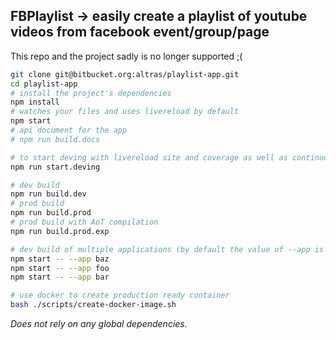 ## FBPlaylist -> easily create a playlist of youtube videos from facebook event/group/page

This repo and the project sadly is no longer supported ;(

```bash
git clone git@bitbucket.org:altras/playlist-app.git
cd playlist-app
# install the project's dependencies
npm install
# watches your files and uses livereload by default
npm start
# api document for the app
# npm run build.docs

# to start deving with livereload site and coverage as well as continuous testing
npm run start.deving

# dev build
npm run build.dev
# prod build
npm run build.prod
# prod build with AoT compilation
npm run build.prod.exp

# dev build of multiple applications (by default the value of --app is "app")
npm start -- --app baz
npm start -- --app foo
npm start -- --app bar

# use docker to create production ready container
bash ./scripts/create-docker-image.sh
```

_Does not rely on any global dependencies._
